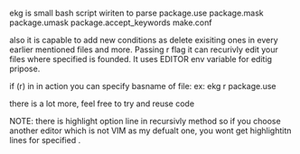 ekg is small bash script wiriten to parse 
     package.use
		 package.mask
		 package.umask
		 package.accept_keywords
		 make.conf

also it is capable to add new conditions as delete exisiting ones in every earlier mentioned files and more. Passing r flag it can recurivly edit your files where specified <atom> is founded. It uses EDITOR env variable for editig pripose. 

if (r) in in action you can specify basname of file:
	ex: ekg r package.use

there is a lot more, feel free to try and reuse code
 
 NOTE: there is highlight option line in recursivly method so if you choose another editor which is not VIM as my defualt one, you wont get highlightitn lines for specified <atom>.
